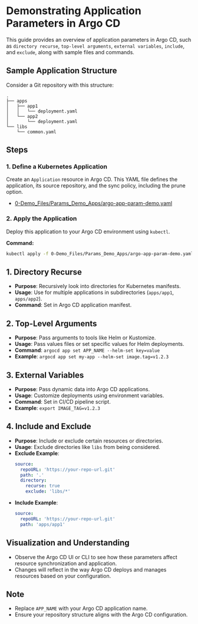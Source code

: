 
# Demonstrating Application Parameters in Argo CD

This guide provides an overview of application parameters in Argo CD, such as `directory recurse`, `top-level arguments`, `external variables`, `include`, and `exclude`, along with sample files and commands.

## Sample Application Structure

Consider a Git repository with this structure:

```
.
├── apps
│   ├── app1
│   │   └── deployment.yaml
│   └── app2
│       └── deployment.yaml
└── libs
    └── common.yaml
```

## Steps

### 1. Define a Kubernetes Application
Create an `Application` resource in Argo CD. This YAML file defines the application, its source repository, and the sync policy, including the prune option.

- [0-Demo_Files/Params_Demo_Apps/argo-app-param-demo.yaml](https://github.com/SMACAcademy/ArgoCD-Complete-Master-Course/blob/main/0-Demo_Files/Params_Demo_Apps/argo-app-param-demo.yaml)

### 2. Apply the Application
Deploy this application to your Argo CD environment using `kubectl`.

**Command:**
```bash
kubectl apply -f 0-Demo_Files/Params_Demo_Apps/argo-app-param-demo.yaml
```



## 1. Directory Recurse

- **Purpose**: Recursively look into directories for Kubernetes manifests.
- **Usage**: Use for multiple applications in subdirectories (`apps/app1`, `apps/app2`).
- **Command**: Set in Argo CD application manifest.

## 2. Top-Level Arguments

- **Purpose**: Pass arguments to tools like Helm or Kustomize.
- **Usage**: Pass values files or set specific values for Helm deployments.
- **Command**: `argocd app set APP_NAME --helm-set key=value`
- **Example**: `argocd app set my-app --helm-set image.tag=v1.2.3`

## 3. External Variables

- **Purpose**: Pass dynamic data into Argo CD applications.
- **Usage**: Customize deployments using environment variables.
- **Command**: Set in CI/CD pipeline script.
- **Example**: `export IMAGE_TAG=v1.2.3`

## 4. Include and Exclude

- **Purpose**: Include or exclude certain resources or directories.
- **Usage**: Exclude directories like `libs` from being considered.
- **Exclude Example**:
  ```yaml
  source:
    repoURL: 'https://your-repo-url.git'
    path: '.'
    directory:
      recurse: true
      exclude: 'libs/*'
  ```
- **Include Example**:
  ```yaml
  source:
    repoURL: 'https://your-repo-url.git'
    path: 'apps/app1'
  ```

## Visualization and Understanding

- Observe the Argo CD UI or CLI to see how these parameters affect resource synchronization and application.
- Changes will reflect in the way Argo CD deploys and manages resources based on your configuration.

## Note

- Replace `APP_NAME` with your Argo CD application name.
- Ensure your repository structure aligns with the Argo CD configuration.
